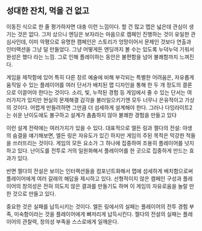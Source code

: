 ## 성대한 잔치, 먹을 건 없고

이동진 식으로 한 줄 평가하자면 대충 이런 느낌이다. 할 건 많고 맵은 넓은데 관심이 생기는 것은 없다. 그저 샀으니 엔딩은 보자라는 마음으로 캠페인 진행하는 것이 유일한 관심사인데, 이미 악평으로 유명한 캠페인은 스토리가 엉망이어서 문제인 것보다 연출과 인터랙션을 그냥 덜 만들었다. 그냥 어떻게든 엔딩까지 볼 수는 있도록 누덕누덕 기워서 완성은 했다 라는 느낌. 그로 인해 플레이하는 동안은 불편함을 넘어 불쾌함까지 느껴진다.

게임을 제작함에 있어 특히 다른 장르 예술에 비해 부각되는 특별한 어려움은, 자유롭게 움직일 수 있는 플레이어를 여러 단서가 배치된 맵 디자인을 통해 한 두 개 정도의 결론으로 이끌어야 한다는 것이다. 소리, 빛, 누적된 경험 등 게임에서 줄 수 있는 단서는 여러가지가 있지만 현실의 문제해결 감각을 불러일으키기엔 모두 너무나 은유적이고 가상의 것이다. 어렵게 만들려하면 그만큼 더 섬세하게 설계해야 한다. 그러나 다잉라이트2는 쉬운 난이도에도 불구하고 설계가 촘촘하지 않아 불쾌한 경험을 만들고 있다

이런 설계 전략에는 여러가지가 있을 수 있다. 대표적으로 엘든 링과 젤다의 전설: 야생의 숨결을 얘기해보면, 엘든 링은 자유도가 있긴 하지만 게임의 주된 목적은 막강한 적들을 쓰러뜨리는 것이다. 게임의 모든 요소가 그 하나에 집중하여 조용히 플레이어를 넛지하고 있다. 난이도를 전투로 거의 일원화해서 플레이어를 한 곳으로 집중하게 만드는 효과가 있다.

반면 젤다의 전설은 보이는 인터랙션들을 컴포넌트화해서 맵에 섬세하게 배치함으로써 플레이어에게 여러 갈래의 해답을 제시하고 있다. 선형적이지 않은 캠페인 구성과 플레이어의 창의성은 전혀 의도치 않은 결과를 만들기도 하며 이 게임의 자유로움을 놀랄 만한 것으로 만들고 있다. 

중요한 것은 실패를 납득시키는 것이다. 엘든 링에서의 실패는 플레이어의 전투 경험 부족, 미숙함이라는 것을 플레이어에게 뼈저리게 납득시킨다. 젤다의 전설의 실패는 플레이어의 관찰력, 창의성 부족을 스스로에게 일깨운다. 